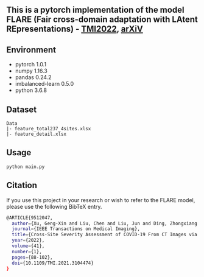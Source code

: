 ## This is a pytorch implementation of the model FLARE (Fair cross-domain adaptation with LAtent REpresentations) - [TMI2022](https://ieeexplore.ieee.org/abstract/document/9512047/), [arXiV](https://arxiv.org/abs/2109.03478)

## Environment
- pytorch 1.0.1
- numpy 1.16.3
- pandas 0.24.2
- imbalanced-learn 0.5.0
- python 3.6.8

## Dataset

```
Data
|- feature_total237_4sites.xlsx
|- feature_detail.xlsx
```

## Usage

`python main.py`

## Citation

If you use this project in your research or wish to refer to the FLARE model, please use the following BibTeX entry.

```bash
@ARTICLE{9512047,
  author={Xu, Geng-Xin and Liu, Chen and Liu, Jun and Ding, Zhongxiang and Shi, Feng and Guo, Man and Zhao, Wei and Li, Xiaoming and Wei, Ying and Gao, Yaozong and Ren, Chuan-Xian and Shen, Dinggang},
  journal={IEEE Transactions on Medical Imaging},
  title={Cross-Site Severity Assessment of COVID-19 From CT Images via Domain Adaptation},
  year={2022},
  volume={41},
  number={1},
  pages={88-102},
  doi={10.1109/TMI.2021.3104474}
}
```
